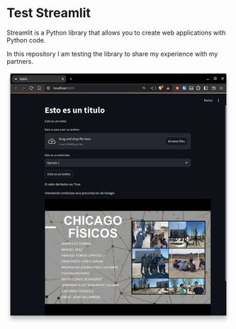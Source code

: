 # Test Streamlit

Streamlit is a Python library that allows you to create web applications with Python code.

In this repository I am testing the library to share my experience with my partners.

![](screenshot.png)

